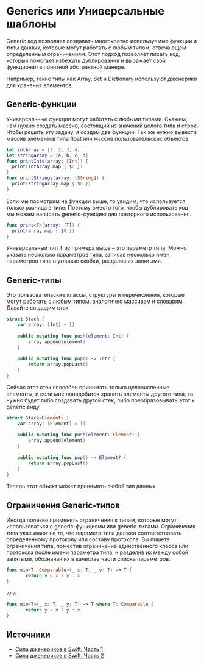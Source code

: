 # Generics или Универсальные шаблоны

Generic код позволяет создавать многократно используемые функции и типы данных, которые могут работать с любым типом, отвечающем определенным ограничениям. Этот подход позволяет писать код, который помогает избежать дублирования и выражает свой функционал в понятной абстрактной манере. 

Например, такие типы как Array, Set и Dictionary используют дженерики для хранения элементов.

## Generic-функции
Универсальные функции могут работать с любыми типами.
Скажем, нам нужно создать массив, состоящий из значений целого типа и строк. Чтобы решить эту задачу, я создам две функции. Так же нужно вывести массив элементов типа float или массив пользовательских объектов. 

```swift
let intArray = [1, 2, 3, 4]
let stringArray = [a, b, c, d]
func printInts(array: [Int]) {
  print(intArray.map { $0 })
}
func printStrings(array: [String]) {
  print(stringArray.map { $0 })
}
```

Если мы посмотрим на функции выше, то увидим, что используется только разница в типе. Поэтому вместо того, чтобы дублировать код, мы можем написать generic-функцию для повторного использования.

```swift
func print<T>(array: [T]) {
  print(array.map { $0 })
}
```
Универсальный тип Т из примера выше – это параметр типа. Можно указать несколько параметров типа, записав несколько имен параметров типа в угловые скобки, разделив их запятыми.

## Generic-типы
Это пользовательские классы, структуры и перечисления, которые могут работать с любым типом, аналогично массивам и словарям.
Давайте создадим стек
```swift
struct Stack {
    var array: [Int] = []
    
    public mutating func push(element: Int) {
        array.append(element)
    }
    
    public mutating func pop() -> Int? {
        return array.popLast()
    }
}
```
Сейчас этот стек способен принимать только целочисленные элементы, и если мне понадобится хранить элементы другого типа, то нужно будет либо создавать другой стек, либо преобразовывать этот к generic виду.
```swift
struct Stack<Element> {
    var array: [Element] = []
    
    public mutating func push(element: Element) {
        array.append(element)
    }
    
    public mutating func pop() -> Element? {
        return array.popLast()
    }
}
```

Теперь этот объект может принимать любой тип данных

## Ограничения Generic-типов
Иногда полезно применять ограничения к типам, которые могут использоваться с generic-функциями или generic-типами. Ограничения типа указывают на то, что параметр типа должен соответствовать определенному протоколу или составу протокола.
Вы пишете ограничения типа, поместив ограничение единственного класса или протокола после имени параметра типа, и разделив их между собой запятыми, обозначая их в качестве части списка параметров.
```swift
func min<T: Comparable>(_ x: T, _ y: T) -> T {
       return y < x ? y : x
}
```
или
```swift
func min<T>(_ x: T, _ y: T) -> T where T: Comparable {
       return y < x ? y : x
}
```

## Источники
- [Сила дженериков в Swift. Часть 1](https://habr.com/ru/companies/otus/articles/462753/)
- [Сила дженериков в Swift. Часть 2](https://habr.com/ru/companies/otus/articles/463789/)
